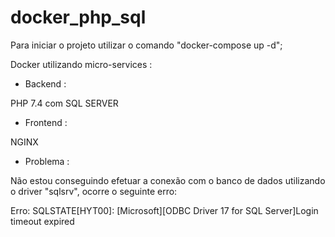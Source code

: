 # docker_php_sql

Para iniciar o projeto utilizar o comando "docker-compose up -d";

Docker utilizando micro-services :

- Backend :

PHP 7.4 com SQL SERVER

- Frontend :

NGINX

- Problema :

Não estou conseguindo efetuar a conexão com o banco de dados utilizando o driver "sqlsrv", ocorre o seguinte erro:

Erro: SQLSTATE[HYT00]: [Microsoft][ODBC Driver 17 for SQL Server]Login timeout expired